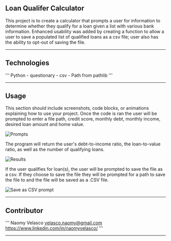##  Loan Qualifer Calculator

This project is to create a calculator that prompts a user for information to determine whether they qualify for a loan given a list with various bank information. Enhanced usability was added by creating a function to allow a user to save a populated list of qualified loans as a csv file; user also has the ability to opt-out of saving the file.

---

## Technologies

'''
Python
    - questionary
    - csv
    - Path from pathlib
'''

---

## Usage

This section should include screenshots, code blocks, or animations explaining how to use your project.
Once the code is ran the user will be prompted to enter a file path, credit score, monthly debt, monthly income, desired loan amount and home value. 


<img src="/Users/naomyvelasco/Desktop/Screen Shot 2022-11-02 at 11.17.54 PM.png" alt="Prompts"/>

The program will return the user's debt-to-income ratio, the loan-to-value ratio, as well as the number of qualifying loans.

<img src="/Users/naomyvelasco/Desktop/Screen Shot 2022-11-02 at 11.18.09 PM.png" alt="Results"/>

If the user qualifies for loan(s), the user will be prompted to save the file as a csv. If they choose to save the file they will be prompted for a path to save the file to and the file will be saved as a .CSV file.

<img src="/Users/naomyvelasco/Desktop/Screen Shot 2022-11-02 at 11.19.13 PM.png" alt="Save as CSV prompt"/>


---

## Contributor
'''
Naomy Velasco
velasco.naomy@gmail.com
https://www.linkedin.com/in/naomyvelasco/
'''

---

